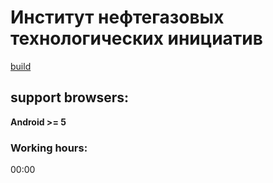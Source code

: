 # Институт нефтегазовых технологических инициатив
[build](https://inti.htmlpluscss.website/)

## support browsers:
**Android >= 5**

### Working hours:
00:00